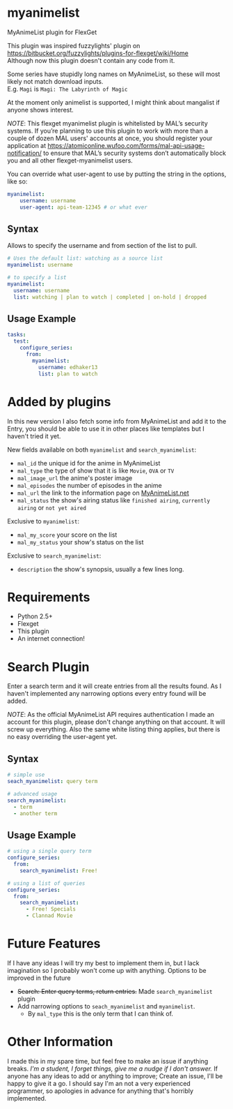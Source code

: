 # myanimelist #

MyAnimeList plugin for FlexGet

This plugin was inspired fuzzylights' plugin on
https://bitbucket.org/fuzzylights/plugins-for-flexget/wiki/Home
<br />
Although now this plugin doesn't contain any code from it.

Some series have stupidly long names on MyAnimeList, so these will most likely not match download inputs.
<br />
E.g. `Magi` is `Magi: The Labyrinth of Magic`

At the moment only animelist is supported, I might think about mangalist if anyone shows interest.

*NOTE*: This flexget myanimelist plugin is whitelisted by MAL’s security systems.
If you’re planning to use this plugin to work with more than a couple of dozen MAL users' accounts at once,
you should register your application at https://atomiconline.wufoo.com/forms/mal-api-usage-notification/
to ensure that MAL’s security systems don’t automatically block you and all other flexget-myanimelist users.

You can override what user-agent to use by putting the string in the options, like so:
```YAML
myanimelist:
    username: username
    user-agent: api-team-12345 # or what ever
```

## Syntax ##

Allows to specify the username and from section of the list to pull.
```YAML
# Uses the default list: watching as a source list
myanimelist: username

# to specify a list
myanimelist:
  username: username
  list: watching | plan to watch | completed | on-hold | dropped
```

## Usage Example ##
```YAML
tasks:
  test:
    configure_series:
      from:
        myanimelist:
      	  username: edhaker13
      	  list: plan to watch
```

# Added by plugins #
In this new version I also fetch some info from MyAnimeList and add it to the Entry,
you should be able to use it in other places like templates but I haven't tried it yet.

New fields available on both `myanimelist` and `search_myanimelist`:
  - `mal_id` the unique id for the anime in MyAnimeList
  - `mal_type` the type of show that it is like `Movie`, `OVA` or `TV`
  - `mal_image_url` the anime's poster image
  - `mal_episodes` the number of episodes in the anime
  - `mal_url` the link to the information page on [MyAnimeList.net](http://myanimelist.net)
  - `mal_status` the show's airing status like `finished airing`, `currently airing` or `not yet aired`

Exclusive to `myanimelist`:
  - `mal_my_score` your score on the list
  - `mal_my_status` your show's status on the list

Exclusive to `search_myanimelist`:
  - `description` the show's synopsis, usually a few lines long.

# Requirements #
- Python 2.5+
- Flexget
- This plugin
- An internet connection!

# Search Plugin #
Enter a search term and it will create entries from all the results found.
As I haven't implemented any narrowing options every entry found will be added.

*NOTE*: As the official MyAnimeList API requires authentication I made an account for this plugin, please don't change
anything on that account. It will screw up everything.
Also the same white listing thing applies, but there is no easy overriding the user-agent yet.

## Syntax ##
```YAML
# simple use
seach_myanimelist: query term

# advanced usage
search_myanimelist:
  - term
  - another term
```

## Usage Example ##
```YAML
# using a single query term
configure_series:
  from:
    search_myanimelist: Free!

# using a list of queries
configure_series:
  from:
    search_myanimelist:
      - Free! Specials
      - Clannad Movie
```

# Future Features #
If I have any ideas I will try my best to implement them in, but I lack imagination so I probably won't come up with anything.
Options to be improved in the future
- ~~Search: Enter query terms, return entries.~~ Made `search_myanimelist` plugin
- Add narrowing options to `seach_myanimelist` and `myanimelist`.
  - By `mal_type` this is the only term that I can think of.

# Other Information #
I made this in my spare time, but feel free to make an issue if anything breaks. *I'm a student, I forget things, give me a nudge if I don't answer.*
If anyone has any ideas to add or anything to improve; Create an issue, I'll be happy to give it a go.
I should say I'm an not a very experienced programmer, so apologies in advance for anything that's horribly implemented.
